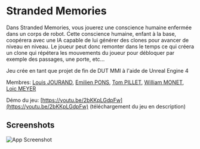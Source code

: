 # Stranded Memories

Dans Stranded Memories, vous jouerez une conscience humaine enfermée dans un corps de robot. Cette conscience humaine, enfant à la base, coopérera avec une IA capable de lui générer des clones pour avancer de niveau en niveau. Le joueur peut donc remonter dans le temps ce qui créera un clone qui répétera les mouvements du joueur pour débloquer par exemple des passages, une porte, etc...

Jeu crée en tant que projet de fin de DUT MMI à l'aide de Unreal Engine 4

Membres: [Louis JOURAND](https://www.linkedin.com/in/louis-jourand-2ab79620a/), [Emilien PONS](https://www.linkedin.com/in/emilien-pons/), [Tom PILLET](https://www.linkedin.com/in/tom-pillet-4b24581b3/), [William MONET](https://www.linkedin.com/in/william-monet-52651720a/), [Loic MEYER](https://www.linkedin.com/in/loic-meyer-7711a91b7/)

Démo du jeu: [https://youtu.be/2bKKpLGdpFw](https://youtu.be/2bKKpLGdpFw) (téléchargement du jeu en description)


## Screenshots

![App Screenshot](https://64.media.tumblr.com/547d60b96625e8aa7063ed18a1944184/2d0c5efcc17d2e4f-bf/s1280x1920/35510bae54c3f99783f215264985bef1facaffdb.pnj)

